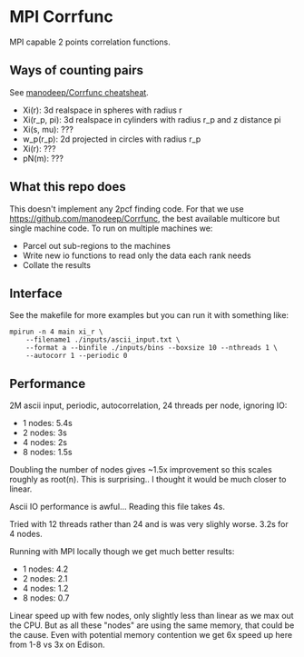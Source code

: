 # MPI Corrfunc

MPI capable 2 points correlation functions.

## Ways of counting pairs

See [manodeep/Corrfunc cheatsheat](http://corrfunc.readthedocs.io/en/master/all-interfaces.html).

* Xi(r): 3d realspace in spheres with radius r
* Xi(r_p, pi): 3d realspace in cylinders with radius r_p and z distance pi
* Xi(s, mu): ???
* w_p(r_p): 2d projected in circles with radius r_p
* Xi(r): ???
* pN(m): ???

## What this repo does

This doesn't implement any 2pcf finding code. For that we use https://github.com/manodeep/Corrfunc, the best available multicore but single machine code. To run on multiple machines we:

* Parcel out sub-regions to the machines
* Write new io functions to read only the data each rank needs
* Collate the results

## Interface

See the makefile for more examples but you can run it with something like:
```
mpirun -n 4 main xi_r \
    --filename1 ./inputs/ascii_input.txt \
    --format a --binfile ./inputs/bins --boxsize 10 --nthreads 1 \
    --autocorr 1 --periodic 0
```

## Performance

2M ascii input, periodic, autocorrelation, 24 threads per node, ignoring IO:

* 1 nodes: 5.4s
* 2 nodes: 3s
* 4 nodes: 2s
* 8 nodes: 1.5s

Doubling the number of nodes gives ~1.5x improvement so this scales roughly as root(n). This is surprising.. I thought it would be much closer to linear.

Ascii IO performance is awful... Reading this file takes 4s.

Tried with 12 threads rather than 24 and is was very slighly worse. 3.2s for 4 nodes.

Running with MPI locally though we get much better results:

* 1 nodes: 4.2
* 2 nodes: 2.1
* 4 nodes: 1.2
* 8 nodes: 0.7

Linear speed up with few nodes, only slightly less than linear as we max out the CPU. But as all these "nodes" are using the same memory, that could be the cause. Even with potential memory contention we get 6x speed up here from 1-8 vs 3x on Edison.
